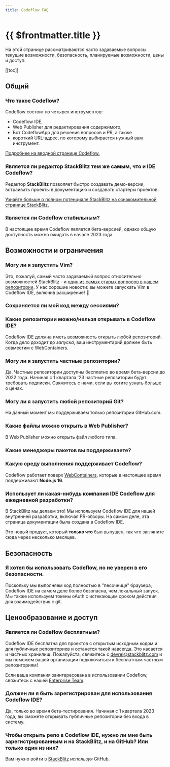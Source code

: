 ```yaml
---
title: Codeflow FAQ
---
```


# {{ $frontmatter.title }}

На этой странице рассматриваются часто задаваемые вопросы: текущие возможности, безопасность, планируемые возможности, цены и доступ.

[[toc]]

## Общий

### Что такое Codeflow?

<!--@include: ./parts/codeflow.md--> Codeflow состоит из четырех инструментов: 
- Codeflow IDE, 
- Web Publisher для редактирования содержимого, 
- Бот CodeflowApp для решения вопросов и PR, а также 
- короткий URL-адрес, по которому выбирается нужный вам инструмент.

[Подробнее на вводной странице Codeflow.](./what-is-codeflow.md)

### Является ли редактор StackBlitz тем же самым, что и IDE Codeflow?

Редактор **StackBlitz** позволяет быстро создавать демо-версии, встраивать проекты в документацию и создавать стартеры проектов. 

<!--@include: ./parts/codeflow-ide.md-->

[Узнайте больше о полном потенциале StackBlitz на ознакомительной странице StackBlitz.](/guides/user-guide/what-is-stackblitz.md)

### Является ли Codeflow стабильным?
В настоящее время Codeflow является бета-версией, однако общую доступность можно ожидать в начале 2023 года.

## Возможности и ограничения

### Могу ли я запустить Vim?

Это, пожалуй, самый часто задаваемый вопрос относительно возможностей StackBlitz - и [один из самых старых вопросов в нашем репозитории](https://github.com/stackblitz/core/issues/3). У нас хорошие новости: вы можете запускать Vim в Codeflow IDE, включив расширение! 🥳

### Сохраняется ли мой код между сессиями?

<!--@include: ./parts/persistance.md-->

### Какие репозитории можно/нельзя открывать в Codeflow IDE?

Codeflow IDE должна иметь возможность открыть любой репозиторий. Когда дело доходит до *запуска*, ваш инструментарий должен быть совместим с WebContainers.

### Могу ли я запустить частные репозитории?

Да. Частные репозитории доступны бесплатно во время бета-версии до 2022 года. Начиная с 1 квартала '23 частные репозитории будут требовать подписки. Свяжитесь с нами, если вы хотите узнать больше о ценах.

### Могу ли я запустить любой репозиторий Git?

На данный момент мы поддерживаем только репозитории GitHub.com.

### Какие файлы можно открыть в Web Publisher?

В Web Publisher можно открыть файл любого типа.

### Какие менеджеры пакетов вы поддерживаете?

<!--@include: ./parts/supported-packages.md-->

### Какую среду выполнения поддерживает Codeflow?

Codeflow работает поверх [WebContainers](/guides/user-guide/available-environments#webcontainers), которые в настоящее время поддерживают **Node.js 16**.

### Использует ли какая-нибудь компания IDE Codeflow для ежедневной разработки?

В StackBlitz мы делаем это! Мы используем Codeflow IDE для нашей внутренней разработки, включая PR-обзоры. На самом деле, эта страница документации была создана в Codeflow IDE.

Это новый продукт, который **только что** был выпущен, так что загляните сюда через несколько месяцев.

## Безопасность 

### Я хотел бы использовать Codeflow, но не уверен в его безопасности.

Поскольку мы выполняем код полностью в "песочнице" браузера, Codeflow IDE на самом деле более безопасна, чем локальный запуск. Мы также используем токены oAuth с истекающим сроком действия для взаимодействия с git.

## Ценообразование и доступ

### Является ли Codeflow бесплатным?

Codeflow IDE бесплатна для проектов с открытым исходным кодом и для публичных репозиториев и останется такой навсегда. Это касается и частных хранилищ. Пожалуйста, свяжитесь с [devrel@stackblitz.com](mailto:devrel@stackblitz.com) и мы поможем вашей организации подключиться к бесплатным частным репозиториям!

Если ваша компания заинтересована в использовании Codeflow, свяжитесь с нашей [Enterprise Team](https://stackblitz.com/beta-teams-signup).

### Должен ли я быть зарегистрирован для использования Codeflow IDE? 

Да, только во время бета-тестирования. Начиная с 1 квартала 2023 года, вы сможете открывать публичные репозитории без входа в систему.

### Чтобы открыть репо в Codeflow IDE, нужно ли мне быть зарегистрированным и на StackBlitz, и на GitHub? Или только один из них?

Вам нужно войти в [StackBlitz](https://stackblitz.com) *используя* GitHub.
